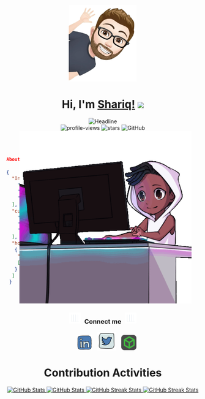 <div align=center>
   <img src="https://github.com/shariqmalik/shariqmalik/raw/main/images/me.png" alt="GitHub Octocat Drinking a Cup of Coffee" height="200">
</div>
<h1 align="center">Hi, I'm <a href="https://tinyurl.com/shariqmalik" target="_blank" rel="noopener noreferrer">Shariq!</a> <img src="https://media.giphy.com/media/hvRJCLFzcasrR4ia7z/giphy.gif" width="35"></h1>
<div align=center>
   <img src="https://readme-typing-svg.herokuapp.com?font=Architects+Daughter&color=%238A2BE2&size=48&center=true&vCenter=true&width=600&height=60&lines=I%27m+a+Pentester;Problem+Solver;Open-Source+Enthusiast;I+love+to+Automate+stuff" alt="Headline" />
</div>
<div align=center>
   <img src="https://komarev.com/ghpvc/?username=shariqmalik&style=flat&color=blueviolet" alt="profile-views"/> 
   <img src="https://img.shields.io/github/stars/shariqmalik?label=Stars&style=flat&color=blueviolet" alt="stars">
   <img alt="GitHub" src="https://img.shields.io/badge/dynamic/json?label=Followers&style=flat&color=blueviolet&query=%24.data.totalSubs&url=https%3A%2F%2Fapi.spencerwoo.com%2Fsubstats%2F%3Fsource%3Dgithub%26queryKey%3Dshariqmalik&longCache=true"/>
</div>
<img align="right" alt="GIF" style="hight:450px;width:450px;margin-right: 20px;" src="https://github.com/shariqmalik/shariqmalik/raw/main/images/coding-boy.gif">
<br><br>



```json
 
About me

{
  "Intro":[
    "I am a Pentester",
    "Elite Hacker at HackTheBox",
    "Automation Lover",
  ],
  "currently_learning":[
    "Cloud Security",
    "Reversing",
    "Advance Red Teaming"
  ],
  "hobbies":[
   {
    "Gaming":
    ["Valorant", "CS:GO","COD", "PUBG"]
   }
  ]
 }
```


<br><br>
<div align=center>
    <h3 align="center" > <img src="https://github.com/shariqmalik/shariqmalik/raw/main/images/animation.gif" width="30" height="30" style="margin-right: 10px;">Connect me<img src="https://github.com/shariqmalik/shariqmalik/raw/main/images/animation.gif" width="30" height="30" style="margin-left: 10px;"></h3>
    <div align="center"  class="icons-social" style="margin-left: 10px;">
        <a style="margin-left: 10px;"  target="_blank" href="https://www.linkedin.com/in/malikshariq/">
        <img src="https://github.com/shariqmalik/shariqmalik/raw/main/images/linkedin--v2.png"></a>
        <a style="margin-left: 10px;" target="_blank" href="https://twitter.com/_shariqmalik">
        <img src="https://github.com/shariqmalik/shariqmalik/raw/main/images/twitter-squared--v2.png" ></a>
        <a style="margin-left: 10px;"  target="_blank" href="https://app.hackthebox.com/profile/5992">
        <img src="https://github.com/shariqmalik/shariqmalik/raw/main/images/htb.png"></a>
    </div>
    <div align=center>
        <h1>Contribution Activities</h1>
        <div align="center">
            <a href="https://github.com/shariqmalik#gh-dark-mode-only">
            <img height="150em" src="https://github-readme-stats-eight-alpha-58.vercel.app/api?username=shariqmalik&theme=midnight-purple#gh-dark-mode-only&show_icons=true" alt="GitHub Stats" height="200" />
            </a>
            <a href="https://github.com/shariqmalik#gh-light-mode-only">
            <img height="150em" src="https://github-readme-stats-eight-alpha-58.vercel.app/api?username=shariqmalik&theme=buefy#gh-light-mode-only&show_icons=true" alt="GitHub Stats" height="200" />
            </a>
            <a href="https://github.com/shariqmalik#gh-dark-mode-only">
            <img height="150em" src="https://streak-stats.demolab.com/?user=shariqmalik&theme=midnight-purple#gh-dark-mode-only&date_format=j%20M%5B%20Y%5D" alt="GitHub Streak Stats" height="200"/>
            </a>
            <a href="https://github.com/shariqmalik#gh-light-mode-only">
            <img height="150em" src="https://streak-stats.demolab.com/?user=shariqmalik&theme=buefy#gh-light-mode-only&date_format=j%20M%5B%20Y%5D" alt="GitHub Streak Stats" height="200"/>
            </a>
        </div>
    </div>
</div>

